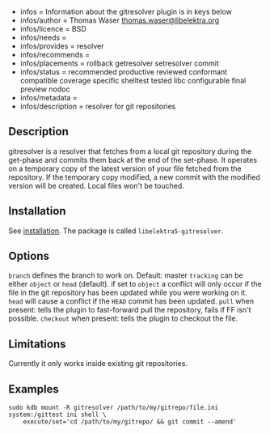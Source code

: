 - infos = Information about the gitresolver plugin is in keys below
- infos/author = Thomas Waser <thomas.waser@libelektra.org>
- infos/licence = BSD
- infos/needs =
- infos/provides = resolver
- infos/recommends =
- infos/placements = rollback getresolver setresolver commit
- infos/status = recommended productive reviewed conformant compatible coverage specific shelltest tested libc configurable final preview nodoc
- infos/metadata =
- infos/description = resolver for git repositories

## Description

gitresolver is a resolver that fetches from a local git repository during the get-phase and commits them back at the end of the set-phase.
It operates on a temporary copy of the latest version of your file fetched from the repository. If the temporary copy modified, a new commit with the modified version will be created. Local files won't be touched.

## Installation

See [installation](/doc/INSTALL.md).
The package is called `libelektra5-gitresolver`.

## Options

`branch` defines the branch to work on. Default: master
`tracking` can be either `object` or `head` (default). if set to `object` a conflict will only occur if the file in the git repository has been updated while you were working on it. `head` will cause a conflict if the `HEAD` commit has been updated.
`pull` when present: tells the plugin to fast-forward pull the repository, fails if FF isn't possible.
`checkout` when present: tells the plugin to checkout the file.

## Limitations

Currently it only works inside existing git repositories.

## Examples

```
sudo kdb mount -R gitresolver /path/to/my/gitrepo/file.ini system:/gittest ini shell \
    execute/set='cd /path/to/my/gitrepo/ && git commit --amend'
```
